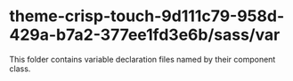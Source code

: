 # theme-crisp-touch-9d111c79-958d-429a-b7a2-377ee1fd3e6b/sass/var

This folder contains variable declaration files named by their component class.
